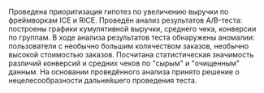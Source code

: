 Проведена приоритизация гипотез по увеличению выручки по фреймворкам ICE и RICE. Проведён анализ результатов A/B-теста: построены графики кумулятивной выручки, среднего чека, конверсии по группам. В ходе анализа результатов теста обнаружены аномалии: пользователи с необычно большим количеством заказов, необычно высокой стоимостью заказов. Посчитана статистическая значимость различий конверсий и средних чеков по "сырым" и "очищенным" данным. На основании проведённого анализа принято решение о нецелесообразности дальнейшего проведения теста.
